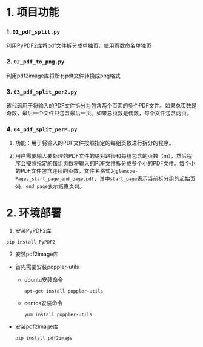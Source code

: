 # 1. 项目功能

### 1. `01_pdf_split.py`

利用PyPDF2库将pdf文件拆分成单独页，使用页数命名单独页

### 2. `02_pdf_to_png.py`

利用pdf2image库将所有pdf文件转换成png格式

### 3. `03_pdf_split_per2.py`

该代码用于将输入的PDF文件拆分为包含两个页面的多个PDF文件。如果总页数是奇数，最后一个文件只包含最后一页。如果总页数是偶数，每个文件包含两页。

### 4. `04_pdf_split_perM.py`

1. 功能：用于将输入的PDF文件按照指定的每组页数进行拆分的程序。

2. 用户需要输入要处理的PDF文件的绝对路径和每组包含的页数（m），然后程序会按照指定的每组页数将输入的PDF文件拆分成多个小的PDF文件。每个小的PDF文件包含连续的页数，文件名格式为`glencoe-Pages_start_page_end_page.pdf`，其中`start_page`表示当前拆分组的起始页码，`end_page`表示结束页码。


# 2. 环境部署

1. 安装PyPDF2库
```
pip install PyPDF2
```

2. 安装pdf2image库

- 首先需要安装poppler-utils

  - ubuntu安装命令

    ```
    apt-get install poppler-utils
    ```
    
  - centos安装命令
    ```
    yum install poppler-utils
    ```

- 安装pdf2image库
  
  ```
  pip install pdf2image
  ```

